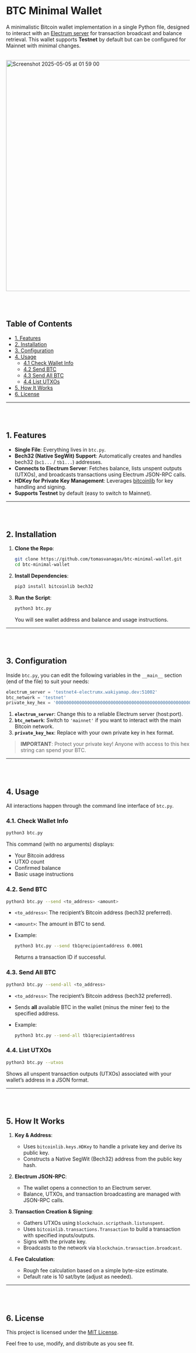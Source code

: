 # BTC Minimal Wallet

A minimalistic Bitcoin wallet implementation in a single Python file, designed to interact with an [Electrum server](https://electrum.org) for transaction broadcast and balance retrieval. This wallet supports **Testnet** by default but can be configured for Mainnet with minimal changes.

<br/>

<img width="632" alt="Screenshot 2025-05-05 at 01 59 00" src="https://github.com/user-attachments/assets/ddc74d97-e428-48ef-a866-7e4f97bb5889" />

<br/><br/>

## Table of Contents

- [1. Features](#1-features)
- [2. Installation](#2-installation)
- [3. Configuration](#3-configuration)
- [4. Usage](#4-usage)
  - [4.1 Check Wallet Info](#41-check-wallet-info)
  - [4.2 Send BTC](#42-send-btc)
  - [4.3 Send All BTC](#43-send-all-btc)
  - [4.4 List UTXOs](#44-list-utxos)
- [5. How It Works](#5-how-it-works)
- [6. License](#6-license)

---
<br/><br/>

## 1. Features

- **Single File**: Everything lives in `btc.py`.
- **Bech32 (Native SegWit) Support**: Automatically creates and handles bech32 (`bc1...` / `tb1...`) addresses.
- **Connects to Electrum Server**: Fetches balance, lists unspent outputs (UTXOs), and broadcasts transactions using Electrum JSON-RPC calls.
- **HDKey for Private Key Management**: Leverages [bitcoinlib](https://pypi.org/project/bitcoinlib/) for key handling and signing.
- **Supports Testnet** by default (easy to switch to Mainnet).

---
<br/><br/>

## 2. Installation

1. **Clone the Repo**:

   ```bash
   git clone https://github.com/tomasvanagas/btc-minimal-wallet.git
   cd btc-minimal-wallet
   ```

2. **Install Dependencies**:

   ```bash
   pip3 install bitcoinlib bech32
   ```

3. **Run the Script**:

   ```bash
   python3 btc.py
   ```

   You will see wallet address and balance and usage instructions.

---
<br/><br/>

## 3. Configuration

Inside `btc.py`, you can edit the following variables in the `__main__` section (end of the file) to suit your needs:

```python
electrum_server = 'testnet4-electrumx.wakiyamap.dev:51002'
btc_network = 'testnet'
private_key_hex = '0000000000000000000000000000000000000000000000000000000000000001'
```

1. **`electrum_server`**: Change this to a reliable Electrum server (host:port).  
2. **`btc_network`**: Switch to `'mainnet'` if you want to interact with the main Bitcoin network.  
3. **`private_key_hex`**: Replace with your own private key in hex format.

> **IMPORTANT**: Protect your private key! Anyone with access to this hex string can spend your BTC.

---
<br/><br/>

## 4. Usage

All interactions happen through the command line interface of `btc.py`.

### 4.1. Check Wallet Info

```bash
python3 btc.py
```

This command (with no arguments) displays:

- Your Bitcoin address
- UTXO count
- Confirmed balance  
- Basic usage instructions

### 4.2. Send BTC

```bash
python3 btc.py --send <to_address> <amount>
```

- `<to_address>`: The recipient’s Bitcoin address (bech32 preferred).  
- `<amount>`: The amount in BTC to send.  
- Example:

  ```bash
  python3 btc.py --send tb1qrecipientaddress 0.0001
  ```
  
  Returns a transaction ID if successful.

### 4.3. Send All BTC

```bash
python3 btc.py --send-all <to_address>
```

- `<to_address>`: The recipient’s Bitcoin address (bech32 preferred).  
- Sends **all** available BTC in the wallet (minus the miner fee) to the specified address.  
- Example:

  ```bash
  python3 btc.py --send-all tb1qrecipientaddress
  ```

### 4.4. List UTXOs

```bash
python3 btc.py --utxos
```

Shows all unspent transaction outputs (UTXOs) associated with your wallet’s address in a JSON format.

---
<br/><br/>

## 5. How It Works

1. **Key & Address**:  
   - Uses `bitcoinlib.keys.HDKey` to handle a private key and derive its public key.  
   - Constructs a Native SegWit (Bech32) address from the public key hash.

2. **Electrum JSON-RPC**:  
   - The wallet opens a connection to an Electrum server.  
   - Balance, UTXOs, and transaction broadcasting are managed with JSON-RPC calls.

3. **Transaction Creation & Signing**:  
   - Gathers UTXOs using `blockchain.scripthash.listunspent`.  
   - Uses `bitcoinlib.transactions.Transaction` to build a transaction with specified inputs/outputs.  
   - Signs with the private key.  
   - Broadcasts to the network via `blockchain.transaction.broadcast`.

4. **Fee Calculation**:  
   - Rough fee calculation based on a simple byte-size estimate.  
   - Default rate is 10 sat/byte (adjust as needed).

---
<br/><br/>

## 6. License

This project is licensed under the [MIT License](LICENSE).  

Feel free to use, modify, and distribute as you see fit.

